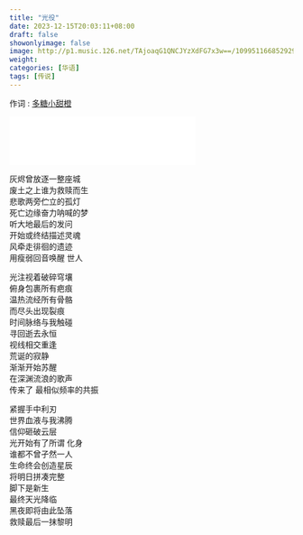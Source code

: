 ```yaml
---
title: "光役"
date: 2023-12-15T20:03:11+08:00
draft: false
showonlyimage: false
image: http://p1.music.126.net/TAjoaqG1QNCJYzXdFG7x3w==/109951166852929543.jpg
weight: 
categories: [华语]
tags: [传说]
---
```

作词 : [多糖小甜橙](https://music.163.com/#/song?id=1907058895&userid=29382116)
<!--more-->

<iframe frameborder="no" border="0" marginwidth="0" marginheight="0" width=330 height=86 src="//music.163.com/outchain/player?type=2&id=1907058895&auto=1&height=66"></iframe>


灰烬曾放逐一整座城  
废土之上谁为救赎而生  
悲歌两旁伫立的孤灯  
死亡边缘奋力呐喊的梦  
听大地最后的发问  
开始或终结描述灵魂  
风牵走徘徊的遗迹  
用瘦弱回音唤醒 世人  

光注视着破碎穹壤  
俯身包裹所有疤痕  
温热流经所有骨骼  
而尽头出现裂痕  
时间脉络与我触碰  
寻回逝去永恒  
视线相交重逢  
荒诞的寂静  
渐渐开始苏醒  
在深渊流浪的歌声  
传来了 最相似频率的共振  

紧握手中利刃  
世界血液与我沸腾  
信仰砸破云层  
光开始有了所谓 化身  
谁都不曾孑然一人  
生命终会创造星辰  
将明日拼凑完整  
脚下是新生  
最终天光降临  
黑夜即将由此坠落  
救赎最后一抹黎明  
